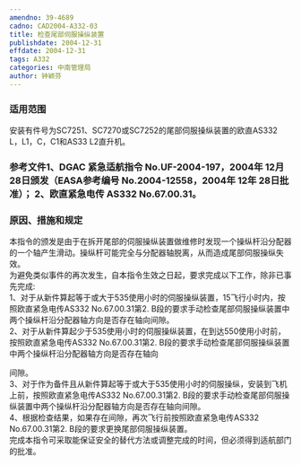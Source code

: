 ```yaml
---
amendno: 39-4689  
cadno: CAD2004-A332-03  
title: 检查尾部伺服操纵装置  
publishdate: 2004-12-31  
effdate: 2004-12-31  
tags: A332  
categories: 中南管理局  
author: 钟颖芬  
---
```

  
### 适用范围  
安装有件号为SC7251、SC7270或SC7252的尾部伺服操纵装置的欧直AS332 L，L1，C，C1和AS33 L2直升机。  
  
<!--more-->  
### 参考文件1、DGAC 紧急适航指令 No.UF-2004-197，2004年 12月 28日颁发（EASA参考编号 No.2004-12558，2004年 12年 28日批准）； 2、欧直紧急电传 AS332 No.67.00.31。  
  
### 原因、措施和规定  
本指令的颁发是由于在拆开尾部的伺服操纵装置做维修时发现一个操纵杆沿分配器的一个轴产生滑动。操纵杆可能完全与分配器轴脱离，从而造成尾部伺服操纵失效。  
    为避免类似事件的再次发生，自本指令生效之日起，要求完成以下工作，除非已事先完成:  
    1、对于从新件算起等于或大于535使用小时的伺服操纵装置，15飞行小时内，按照欧直紧急电传AS332 No.67.00.31第2. B段的要求手动检查尾部伺服操纵装置中两个操纵杆沿分配器轴方向是否存在轴向间隙。  
    2、对于从新件算起少于535使用小时的伺服操纵装置，在到达550使用小时前，按照欧直紧急电传AS332 No.67.00.31第2. B段的要求手动检查尾部伺服操纵装置中两个操纵杆沿分配器轴方向是否存在轴向  
  
间隙。  
    3、对于作为备件且从新件算起等于或大于535使用小时的伺服操纵，安装到飞机上前，按照欧直紧急电传AS332 No.67.00.31第2. B段的要求手动检查尾部伺服操纵装置中两个操纵杆沿分配器轴方向是否存在轴向间隙。  
    4、根据检查结果，如果存在间隙，再次飞行前按照欧直紧急电传AS332 No.67.00.31第2. B段的要求更换尾部伺服操纵装置。  
    完成本指令可采取能保证安全的替代方法或调整完成的时间，但必须得到适航部门的批准。  
